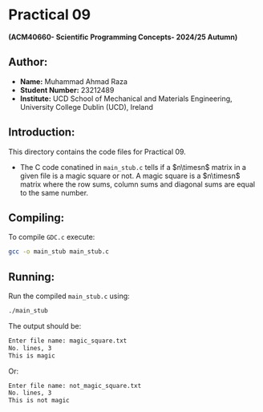 # Practical 09  
  
**(ACM40660- Scientific Programming Concepts- 2024/25 Autumn)**  
  
## Author:  
* **Name:** Muhammad Ahmad Raza  
* **Student Number:** 23212489  
* **Institute:** UCD School of Mechanical and Materials Engineering, University College Dublin (UCD), Ireland  
  
## Introduction:  
This directory contains the code files for Practical 09.  

* The C code conatined in `main_stub.c` tells if a $n\timesn$ matrix in a given file is a magic square or not. A magic square is a $n\timesn$  matrix where the row sums, column sums and diagonal sums are equal to the same number.

## Compiling:  

To compile `GDC.c` execute: 
 
```bash
gcc -o main_stub main_stub.c
```

## Running:  

Run the compiled `main_stub.c` using:  

```bash
./main_stub
```

The output should be:  

```bash
Enter file name: magic_square.txt
No. lines, 3
This is magic
```

Or:  

```bash
Enter file name: not_magic_square.txt
No. lines, 3
This is not magic
```

